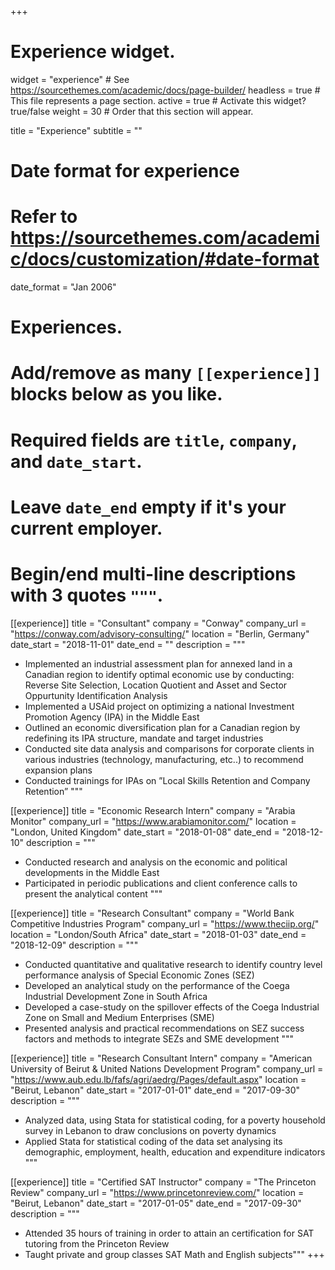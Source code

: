 +++
# Experience widget.
widget = "experience"  # See https://sourcethemes.com/academic/docs/page-builder/
headless = true  # This file represents a page section.
active = true  # Activate this widget? true/false
weight = 30  # Order that this section will appear.

title = "Experience"
subtitle = ""

# Date format for experience
#   Refer to https://sourcethemes.com/academic/docs/customization/#date-format
date_format = "Jan 2006"

# Experiences.
#   Add/remove as many `[[experience]]` blocks below as you like.
#   Required fields are `title`, `company`, and `date_start`.
#   Leave `date_end` empty if it's your current employer.
#   Begin/end multi-line descriptions with 3 quotes `"""`.
[[experience]]
  title = "Consultant"
  company = "Conway"
  company_url = "https://conway.com/advisory-consulting/"
  location = "Berlin, Germany"
  date_start = "2018-11-01"
  date_end = ""
  description = """
* Implemented an industrial assessment plan for annexed land in a Canadian region to identify optimal economic use by conducting: Reverse Site Selection, Location Quotient and Asset and Sector Oppurtunity Identification Analysis 
* Implemented a USAid project on optimizing a national Investment Promotion Agency (IPA) in the Middle East
* Outlined an economic diversification plan for a Canadian region by redefining its IPA structure, mandate and target industries
* Conducted site data analysis and comparisons for corporate clients in various industries (technology, manufacturing, etc..) to recommend expansion plans
* Conducted trainings for IPAs on ”Local Skills Retention and Company Retention”
  """

[[experience]]
  title = "Economic Research Intern"
  company = "Arabia Monitor"
  company_url = "https://www.arabiamonitor.com/"
  location = "London, United Kingdom"
  date_start = "2018-01-08"
  date_end = "2018-12-10"
  description = """
  * Conducted research and analysis on the economic and political developments in the Middle East
  * Participated in periodic publications and client conference calls to present the analytical content
  """

[[experience]]
  title = "Research Consultant"
  company = "World Bank Competitive Industries Program"
  company_url = "https://www.theciip.org/"
  location = "London/South Africa"
  date_start = "2018-01-03"
  date_end = "2018-12-09"
  description = """
  * Conducted quantitative and qualitative research to identify country level performance analysis of Special Economic Zones (SEZ)
  * Developed an analytical study on the performance of the Coega Industrial Development Zone in South Africa
  * Developed a case-study on the spillover effects of the Coega Industrial Zone on Small and Medium Enterprises (SME)
  * Presented analysis and practical recommendations on SEZ success factors and methods to integrate SEZs and SME development
  """

[[experience]]
  title = "Research Consultant Intern"
  company = "American University of Beirut & United Nations Development Program"
  company_url = "https://www.aub.edu.lb/fafs/agri/aedrg/Pages/default.aspx"
  location = "Beirut, Lebanon"
  date_start = "2017-01-01"
  date_end = "2017-09-30"
  description = """
  * Analyzed data, using Stata for statistical coding, for a poverty household survey in Lebanon to draw conclusions on poverty dynamics
  * Applied Stata for statistical coding of the data set analysing its demographic, employment, health, education and expenditure indicators
  """

[[experience]]
  title = "Certified SAT Instructor"
  company = "The Princeton Review" 
  company_url = "https://www.princetonreview.com/"
  location = "Beirut, Lebanon"
  date_start = "2017-01-05"
  date_end = "2017-09-30"
  description = """
  * Attended 35 hours of training in order to attain an certification for SAT tutoring from the Princeton Review
  * Taught private and group classes SAT Math and English subjects"""
+++
